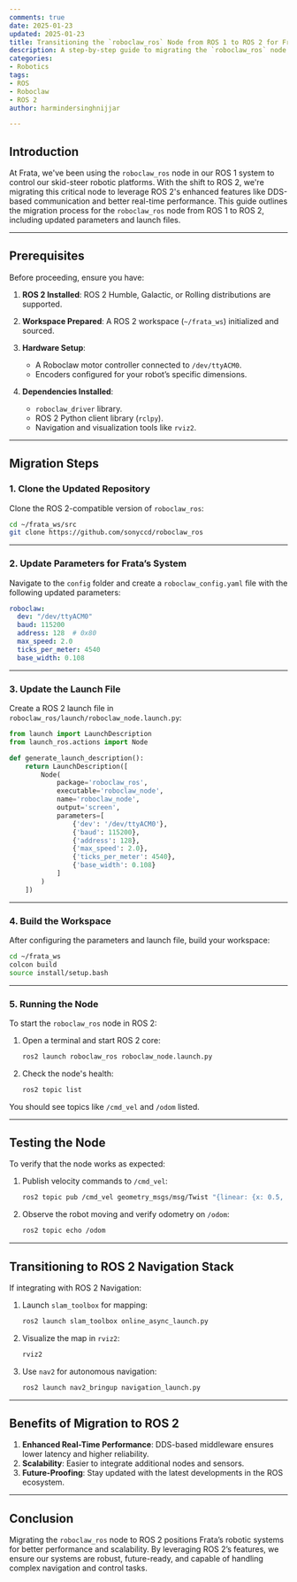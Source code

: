 ```yaml
---
comments: true  
date: 2025-01-23  
updated: 2025-01-23  
title: Transitioning the `roboclaw_ros` Node from ROS 1 to ROS 2 for Frata
description: A step-by-step guide to migrating the `roboclaw_ros` node from ROS 1 to ROS 2, ensuring smooth integration and operation in Frata's robotic systems.  
categories: 
- Robotics
tags:
- ROS
- Roboclaw
- ROS 2  
author: harmindersinghnijjar 

---
```


## Introduction

At Frata, we've been using the `roboclaw_ros` node in our ROS 1 system to control our skid-steer robotic platforms. With the shift to ROS 2, we're migrating this critical node to leverage ROS 2's enhanced features like DDS-based communication and better real-time performance. This guide outlines the migration process for the `roboclaw_ros` node from ROS 1 to ROS 2, including updated parameters and launch files.

---

## Prerequisites

Before proceeding, ensure you have:

1. **ROS 2 Installed**: ROS 2 Humble, Galactic, or Rolling distributions are supported.  
2. **Workspace Prepared**: A ROS 2 workspace (`~/frata_ws`) initialized and sourced.  
3. **Hardware Setup**:
   - A Roboclaw motor controller connected to `/dev/ttyACM0`.  
   - Encoders configured for your robot’s specific dimensions.  

4. **Dependencies Installed**:
   - `roboclaw_driver` library.  
   - ROS 2 Python client library (`rclpy`).  
   - Navigation and visualization tools like `rviz2`.  

---

## Migration Steps

### 1. Clone the Updated Repository

Clone the ROS 2-compatible version of `roboclaw_ros`:

```bash
cd ~/frata_ws/src
git clone https://github.com/sonyccd/roboclaw_ros
```

---

### 2. Update Parameters for Frata’s System

Navigate to the `config` folder and create a `roboclaw_config.yaml` file with the following updated parameters:

```yaml
roboclaw:
  dev: "/dev/ttyACM0"
  baud: 115200
  address: 128  # 0x80
  max_speed: 2.0
  ticks_per_meter: 4540
  base_width: 0.108
```

---

### 3. Update the Launch File

Create a ROS 2 launch file in `roboclaw_ros/launch/roboclaw_node.launch.py`:

```python
from launch import LaunchDescription
from launch_ros.actions import Node

def generate_launch_description():
    return LaunchDescription([
        Node(
            package='roboclaw_ros',
            executable='roboclaw_node',
            name='roboclaw_node',
            output='screen',
            parameters=[
                {'dev': '/dev/ttyACM0'},
                {'baud': 115200},
                {'address': 128},
                {'max_speed': 2.0},
                {'ticks_per_meter': 4540},
                {'base_width': 0.108}
            ]
        )
    ])
```

---

### 4. Build the Workspace

After configuring the parameters and launch file, build your workspace:

```bash
cd ~/frata_ws
colcon build
source install/setup.bash
```

---

### 5. Running the Node

To start the `roboclaw_ros` node in ROS 2:

1. Open a terminal and start ROS 2 core:
   ```bash
   ros2 launch roboclaw_ros roboclaw_node.launch.py
   ```

2. Check the node's health:
   ```bash
   ros2 topic list
   ```

You should see topics like `/cmd_vel` and `/odom` listed.

---

## Testing the Node

To verify that the node works as expected:

1. Publish velocity commands to `/cmd_vel`:
   ```bash
   ros2 topic pub /cmd_vel geometry_msgs/msg/Twist "{linear: {x: 0.5, y: 0.0, z: 0.0}, angular: {x: 0.0, y: 0.0, z: 0.1}}"
   ```

2. Observe the robot moving and verify odometry on `/odom`:
   ```bash
   ros2 topic echo /odom
   ```

---

## Transitioning to ROS 2 Navigation Stack

If integrating with ROS 2 Navigation:

1. Launch `slam_toolbox` for mapping:
   ```bash
   ros2 launch slam_toolbox online_async_launch.py
   ```

2. Visualize the map in `rviz2`:
   ```bash
   rviz2
   ```

3. Use `nav2` for autonomous navigation:
   ```bash
   ros2 launch nav2_bringup navigation_launch.py
   ```

---

## Benefits of Migration to ROS 2

1. **Enhanced Real-Time Performance**: DDS-based middleware ensures lower latency and higher reliability.
2. **Scalability**: Easier to integrate additional nodes and sensors.
3. **Future-Proofing**: Stay updated with the latest developments in the ROS ecosystem.

---

## Conclusion

Migrating the `roboclaw_ros` node to ROS 2 positions Frata’s robotic systems for better performance and scalability. By leveraging ROS 2’s features, we ensure our systems are robust, future-ready, and capable of handling complex navigation and control tasks.